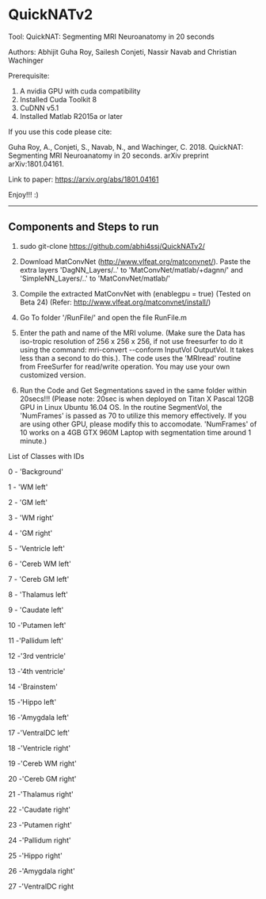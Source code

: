 # QuickNATv2

Tool: QuickNAT: Segmenting MRI Neuroanatomy in 20 seconds

Authors: Abhijit Guha Roy, Sailesh Conjeti, Nassir Navab and Christian Wachinger

Prerequisite:

1. A nvidia GPU with cuda compatibility
2. Installed Cuda Toolkit 8
3. CuDNN v5.1
4. Installed Matlab R2015a or later

If you use this code please cite:

Guha Roy, A., Conjeti, S., Navab, N., and Wachinger, C. 2018. QuickNAT: Segmenting MRI Neuroanatomy in 20 seconds. arXiv preprint arXiv:1801.04161.
 
 Link to paper: https://arxiv.org/abs/1801.04161 
 
 Enjoy!!! :)

------------------------------------
Components and Steps to run
------------------------------------

1. sudo git-clone https://github.com/abhi4ssj/QuickNATv2/

2. Download MatConvNet (http://www.vlfeat.org/matconvnet/). Paste the extra layers 'DagNN_Layers/..' to 'MatConvNet/matlab/+dagnn/' and 'SimpleNN_Layers/..' to 'MatConvNet/matlab/'

3. Compile the extracted MatConvNet with (enablegpu = true) (Tested on Beta 24) (Refer: http://www.vlfeat.org/matconvnet/install/)

5. Go To folder '/RunFile/' and open the file RunFile.m

6. Enter the path and name of the MRI volume. (Make sure the Data has iso-tropic resolution of 256 x 256 x 256, if not use freesurfer to do it using the command: mri-convert --conform InputVol OutputVol. It takes less than a second to do this.). The code uses the 'MRIread' routine from FreeSurfer for read/write operation. You may use your own customized version. 

7. Run the Code and Get Segmentations saved in the same folder within 20secs!!! (Please note: 20sec is when deployed on Titan X Pascal 12GB GPU in Linux Ubuntu 16.04 OS. In the routine SegmentVol, the 'NumFrames' is passed as 70 to utilize this memory effectively. If you are using other GPU, please modify this to accomodate. 'NumFrames' of 10 works on a 4GB GTX 960M Laptop with segmentation time around 1 minute.)

List of Classes with IDs

0 - 'Background'

1 - 'WM left'

2 - 'GM left'

3 - 'WM right'

4 - 'GM right' 

5 - 'Ventricle left'

6 - 'Cereb WM left'

7 - 'Cereb GM left'

8 - 'Thalamus left'

9 - 'Caudate left'

10 -'Putamen left'

11 -'Pallidum left'

12 -'3rd ventricle'

13 -'4th ventricle'

14 -'Brainstem'

15 -'Hippo left'

16 -'Amygdala left'

17 -'VentralDC left'

18 -'Ventricle right'

19 -'Cereb WM right'

20 -'Cereb GM right'

21 -'Thalamus right'

22 -'Caudate right'

23 -'Putamen right'

24 -'Pallidum right'

25 -'Hippo right'

26 -'Amygdala right'

27 -'VentralDC right
